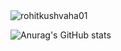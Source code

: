 
<img src="https://komarev.com/ghpvc/?username=rohitkushvaha01&label=Profile%20views&color=0e75b6&style=flat" alt="rohitkushvaha01" />


![Anurag's GitHub stats](https://github-readme-stats.vercel.app/api?username=rohitkushvaha01&theme=codeSTACKr&show_icons=true)



